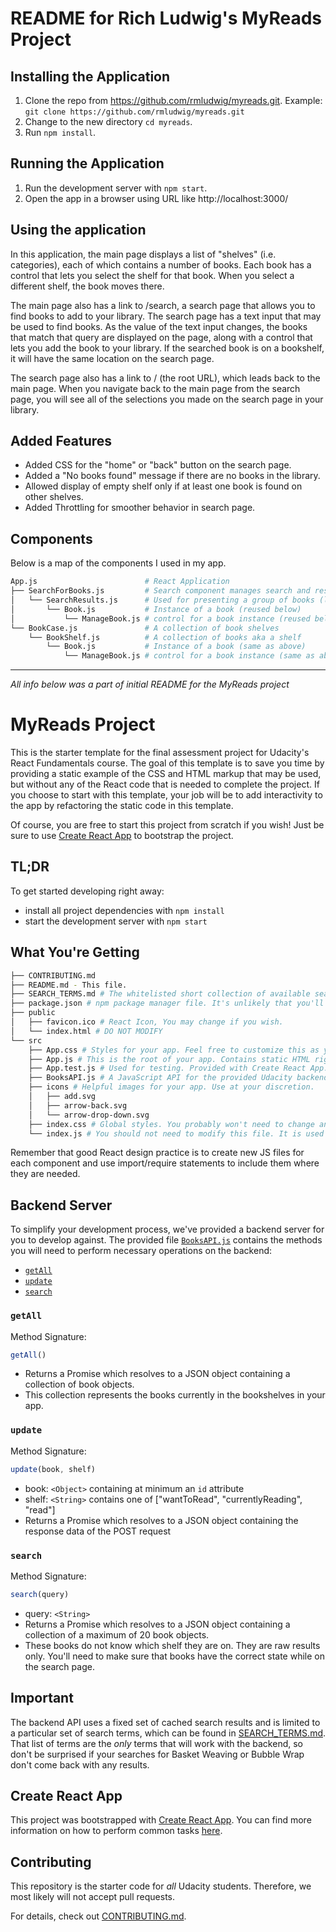 # README for Rich Ludwig's MyReads Project


## Installing the Application
1. Clone the repo from https://github.com/rmludwig/myreads.git.
   Example: `git clone https://github.com/rmludwig/myreads.git`
2. Change to the new directory `cd myreads`.
3. Run `npm install`.


## Running the Application
1. Run the development server with `npm start`.
2. Open the app in a browser using URL like http://localhost:3000/


## Using the application
In this application, the main page displays a list of "shelves" (i.e. categories), each of which contains a number of books. Each book has a control that lets you select the shelf for that book. When you select a different shelf, the book moves there.

The main page also has a link to /search, a search page that allows you to find books to add to your library. The search page has a text input that may be used to find books. As the value of the text input changes, the books that match that query are displayed on the page, along with a control that lets you add the book to your library. If the searched book is on a bookshelf, it will have the same location on the search page.

The search page also has a link to / (the root URL), which leads back to the main page. When you navigate back to the main page from the search page, you will see all of the selections you made on the search page in your library.


## Added Features
- Added CSS for the "home" or "back" button on the search page.
- Added a "No books found" message if there are no books in the library.
- Allowed display of empty shelf only if at least one book is found on other shelves.
- Added Throttling for smoother behavior in search page.


## Components
Below is a map of the components I used in my app.

```bash
App.js                        # React Application
├── SearchForBooks.js         # Search component manages search and results
│   └── SearchResults.js      # Used for presenting a group of books (like shelf)
│       └── Book.js           # Instance of a book (reused below)
│           └── ManageBook.js # control for a book instance (reused below)
└── BookCase.js               # A collection of book shelves
    └── BookShelf.js          # A collection of books aka a shelf
        └── Book.js           # Instance of a book (same as above)
            └── ManageBook.js # control for a book instance (same as above)
```


---------------------------------------------------------------------
*All info below was a part of initial README for the MyReads project*

# MyReads Project

This is the starter template for the final assessment project for Udacity's React Fundamentals course. The goal of this template is to save you time by providing a static example of the CSS and HTML markup that may be used, but without any of the React code that is needed to complete the project. If you choose to start with this template, your job will be to add interactivity to the app by refactoring the static code in this template.

Of course, you are free to start this project from scratch if you wish! Just be sure to use [Create React App](https://github.com/facebookincubator/create-react-app) to bootstrap the project.

## TL;DR

To get started developing right away:

* install all project dependencies with `npm install`
* start the development server with `npm start`

## What You're Getting
```bash
├── CONTRIBUTING.md
├── README.md - This file.
├── SEARCH_TERMS.md # The whitelisted short collection of available search terms for you to use with your app.
├── package.json # npm package manager file. It's unlikely that you'll need to modify this.
├── public
│   ├── favicon.ico # React Icon, You may change if you wish.
│   └── index.html # DO NOT MODIFY
└── src
    ├── App.css # Styles for your app. Feel free to customize this as you desire.
    ├── App.js # This is the root of your app. Contains static HTML right now.
    ├── App.test.js # Used for testing. Provided with Create React App. Testing is encouraged, but not required.
    ├── BooksAPI.js # A JavaScript API for the provided Udacity backend. Instructions for the methods are below.
    ├── icons # Helpful images for your app. Use at your discretion.
    │   ├── add.svg
    │   ├── arrow-back.svg
    │   └── arrow-drop-down.svg
    ├── index.css # Global styles. You probably won't need to change anything here.
    └── index.js # You should not need to modify this file. It is used for DOM rendering only.
```

Remember that good React design practice is to create new JS files for each component and use import/require statements to include them where they are needed.

## Backend Server

To simplify your development process, we've provided a backend server for you to develop against. The provided file [`BooksAPI.js`](src/BooksAPI.js) contains the methods you will need to perform necessary operations on the backend:

* [`getAll`](#getall)
* [`update`](#update)
* [`search`](#search)

### `getAll`

Method Signature:

```js
getAll()
```

* Returns a Promise which resolves to a JSON object containing a collection of book objects.
* This collection represents the books currently in the bookshelves in your app.

### `update`

Method Signature:

```js
update(book, shelf)
```

* book: `<Object>` containing at minimum an `id` attribute
* shelf: `<String>` contains one of ["wantToRead", "currentlyReading", "read"]  
* Returns a Promise which resolves to a JSON object containing the response data of the POST request

### `search`

Method Signature:

```js
search(query)
```

* query: `<String>`
* Returns a Promise which resolves to a JSON object containing a collection of a maximum of 20 book objects.
* These books do not know which shelf they are on. They are raw results only. You'll need to make sure that books have the correct state while on the search page.

## Important
The backend API uses a fixed set of cached search results and is limited to a particular set of search terms, which can be found in [SEARCH_TERMS.md](SEARCH_TERMS.md). That list of terms are the _only_ terms that will work with the backend, so don't be surprised if your searches for Basket Weaving or Bubble Wrap don't come back with any results.

## Create React App

This project was bootstrapped with [Create React App](https://github.com/facebookincubator/create-react-app). You can find more information on how to perform common tasks [here](https://github.com/facebookincubator/create-react-app/blob/master/packages/react-scripts/template/README.md).

## Contributing

This repository is the starter code for _all_ Udacity students. Therefore, we most likely will not accept pull requests.

For details, check out [CONTRIBUTING.md](CONTRIBUTING.md).
